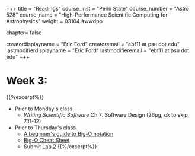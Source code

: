 +++
title = "Readings"
course_inst = "Penn State"
course_number = "Astro 528"
course_name = "High-Performance Scientific Computing for Astrophysics"
weight = 03104  #wwdpp

chapter= false

creatordisplayname = "Eric Ford"
creatoremail = "ebf11 at psu dot edu"
lastmodifierdisplayname = "Eric Ford"
lastmodifieremail = "ebf11 at psu dot edu"
+++


# Week 3:
{{%excerpt%}}
- Prior to Monday's class
   + _Writing Scientific Software_ Ch 7: Software Design (26pg, ok to skip 7.11-12)
- Prior to Thursday's class
   + [A beginner's guide to Big-O notation](https://rob-bell.net/2009/06/a-beginners-guide-to-big-o-notation/)
   + [Big-O Cheat Sheet](http://bigocheatsheet.com/)
   + Submit [Lab 2](labs/lab2/)
{{%/excerpt%}}

<!--
Old links
   + [Things Everyone Should Do: Code Review](http://goodmath.scientopia.org/2011/07/06/things-everyone-should-do-code-review/) from Scientopia.org
 -->
